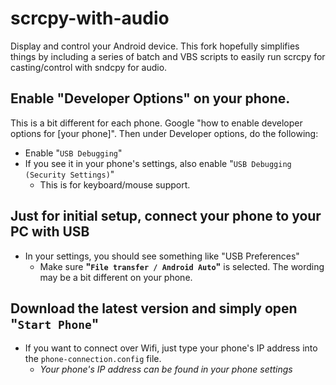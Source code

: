 # scrcpy-with-audio
Display and control your Android device. This fork hopefully simplifies things by including a series of batch and VBS scripts to easily run scrcpy for casting/control with sndcpy for audio.

## Enable "Developer Options" on your phone.
This is a bit different for each phone. Google "how to enable developer options for [your phone]".
Then under Developer options, do the following:
- Enable "`USB Debugging`"
- If you see it in your phone's settings, also enable "`USB Debugging (Security Settings)`"
  - This is for keyboard/mouse support.

## Just for initial setup, connect your phone to your PC with USB
- In your settings, you should see something like "USB Preferences"
  - Make sure __"`File transfer / Android Auto`"__ is selected. The wording may be a bit different on your phone.

## Download the latest version and simply open "`Start Phone`"
- If you want to connect over Wifi, just type your phone's IP address into the `phone-connection.config` file. 
  - _Your phone's IP address can be found in your phone settings_
